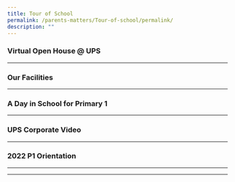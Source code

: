 ```yaml
---
title: Tour of School
permalink: /parents-matters/Tour-of-school/permalink/
description: ""
---
```

### **Virtual Open House @ UPS**
---
### **Our Facilities**
---
### **A Day in School for Primary 1**
---
### **UPS Corporate Video**
----
### **2022 P1 Orientation**
---

------------------------